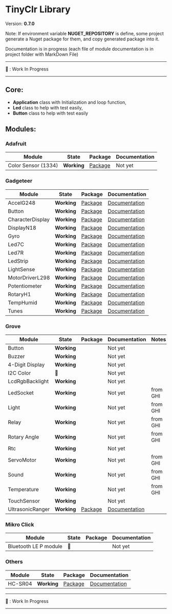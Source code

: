 # TinyClr Library
Version: __0.7.0__

Note: If environment variable __NUGET_REPOSITORY__ is define, some project generate a Nuget package for them, and copy generated package into it.

Documentation is in progress (each file of module documentation is in project folder with MarkDown File)

***
:construction: : Work In Progress
***

## Core:
- __Application__ class with Initialization and loop function,
- __Led__ class to help with test easily,
- __Button__ class to help with test easily

## Modules:

### Adafruit

Module              | State       | Package                                                                                            | Documentation
------------------- | ----------- | -------------------------------------------------------------------------------------------------- | -------------
Color Sensor (1334) | __Working__ | [Package](https://www.bauland.fr/Nuget/Download?Path=Bauland.Adafruit.ColorSensor1334.0.7.0.nupkg) | Not yet

### Gadgeteer

Module           | State       | Package                                                                                              | Documentation
---------------- | ----------- | ---------------------------------------------------------------------------------------------------- | -------------
AccelG248        | __Working__ | [Package](https://www.bauland.fr/Nuget/Download?Path=Bauland.Gadgeteer.AccelG248.0.7.0.nupkg)        | [Documentation](https://github.com/bauland/TinyClrLib/blob/master/Modules/Gadgeteer/AccelG248/AccelG248.md)
Button           | __Working__ | [Package](https://www.bauland.fr/Nuget/Download?Path=Bauland.Gadgeteer.Button.0.7.0.nupkg)           | [Documentation](https://github.com/bauland/TinyClrLib/blob/master/Modules/Gadgeteer/Button/Button.md)
CharacterDisplay | __Working__ | [Package](https://www.bauland.fr/Nuget/Download?Path=Bauland.Gadgeteer.CharacterDisplay.0.7.0.nupkg) | [Documentation](https://github.com/bauland/TinyClrLib/blob/master/Modules/Gadgeteer/CharacterDisplay/CharacterDisplay.md)
DisplayN18       | __Working__ | [Package](https://www.bauland.fr/Nuget/Download?Path=Bauland.Gadgeteer.DisplayN18.0.7.0.nupkg)       | [Documentation](https://github.com/bauland/TinyClrLib/blob/master/Modules/Gadgeteer/DisplayN18/DisplayN18.md)
Gyro             | __Working__ | [Package](https://www.bauland.fr/Nuget/Download?Path=Bauland.Gadgeteer.Gyro.0.7.0.nupkg)             | [Documentation](https://github.com/bauland/TinyClrLib/blob/master/Modules/Gadgeteer/Gyro/Gyro.md)
Led7C            | __Working__ | [Package](https://www.bauland.fr/Nuget/Download?Path=Bauland.Gadgeteer.Led7C.0.7.0.nupkg)            | [Documentation](https://github.com/bauland/TinyClrLib/blob/master/Modules/Gadgeteer/Led7C/Led7C.md)
Led7R            | __Working__ | [Package](https://www.bauland.fr/Nuget/Download?Path=Bauland.Gadgeteer.Led7R.0.7.0.nupkg)            | [Documentation](https://github.com/bauland/TinyClrLib/blob/master/Modules/Gadgeteer/Led7R/Led7R.md)
LedStrip         | __Working__ | [Package](https://www.bauland.fr/Nuget/Download?Path=Bauland.Gadgeteer.LedStrip.0.7.0.nupkg)         | [Documentation](https://github.com/bauland/TinyClrLib/blob/master/Modules/Gadgeteer/LedStrip/LedStrip.md)
LightSense       | __Working__ | [Package](https://www.bauland.fr/Nuget/Download?Path=Bauland.Gadgeteer.LightSense.0.7.0.nupkg)       | [Documentation](https://github.com/bauland/TinyClrLib/blob/master/Modules/Gadgeteer/LightSense/LightSense.md)
MotorDriverL298  | __Working__ | [Package](https://www.bauland.fr/Nuget/Download?Path=Bauland.Gadgeteer.MotorDriverL298.0.7.0.nupkg)  | [Documentation](https://github.com/bauland/TinyClrLib/blob/master/Modules/Gadgeteer/MotorDriverL298/MotorDriverL298.md)
Potentiometer    | __Working__ | [Package](https://www.bauland.fr/Nuget/Download?Path=Bauland.Gadgeteer.Potentiometer.0.7.0.nupkg)    | [Documentation](https://github.com/bauland/TinyClrLib/blob/master/Modules/Gadgeteer/Potentiometer/Potentiometer.md)
RotaryH1         | __Working__ | [Package](https://www.bauland.fr/Nuget/Download?Path=Bauland.Gadgeteer.RotaryH1.0.7.0.nupkg)         | [Documentation](https://github.com/bauland/TinyClrLib/blob/master/Modules/Gadgeteer/RotaryH1/RotaryH1.md)
TempHumid        | __Working__ | [Package](https://www.bauland.fr/Nuget/Download?Path=Bauland.Gadgeteer.TempHumid.0.7.0.nupkg)        | [Documentation](https://github.com/bauland/TinyClrLib/blob/master/Modules/Gadgeteer/TempHumid/TempHumid.md)
Tunes            | __Working__ | [Package](https://www.bauland.fr/Nuget/Download?Path=Bauland.Gadgeteer.Tunes.0.7.0.nupkg)            | [Documentation](https://github.com/bauland/TinyClrLib/blob/master/Modules/Gadgeteer/Tunes/Tunes.md)

### Grove

Module          | State          | Package                                                                                          | Documentation                                                                                                         | Notes
--------------- | -------------- | ------------------------------------------------------------------------------------------------ | --------------------------------------------------------------------------------------------------------------------- | -----
Button          | __Working__    |                                                                                                  | Not yet                                                                                                               |
Buzzer          | __Working__    |                                                                                                  | Not yet                                                                                                               |
4-Digit Display | __Working__    |                                                                                                  | Not yet                                                                                                               |
I2C Color       | :construction: |                                                                                                  | Not yet                                                                                                               |
LcdRgbBacklight | __Working__    |                                                                                                  | Not yet                                                                                                               |
LedSocket       | __Working__    |                                                                                                  | Not yet                                                                                                               | from GHI
Light           | __Working__    |                                                                                                  | Not yet                                                                                                               | from GHI
Relay           | __Working__    |                                                                                                  | Not yet                                                                                                               | from GHI
Rotary Angle    | __Working__    |                                                                                                  | Not yet                                                                                                               | from GHI
Rtc             | __Working__    |                                                                                                  | Not yet                                                                                                               |
ServoMotor      | __Working__    |                                                                                                  | Not yet                                                                                                               | from GHI
Sound           | __Working__    |                                                                                                  | Not yet                                                                                                               | from GHI
Temperature     | __Working__    |                                                                                                  | Not yet                                                                                                               | from GHI
TouchSensor     | __Working__    |                                                                                                  | Not yet                                                                                                               |
UltrasonicRanger| __Working__    | [Package](https://www.bauland.fr/Nuget/Download?Path=Bauland.Grove.UltrasonicRanger.0.7.0.nupkg) | [Documentation](https://github.com/bauland/TinyClrLib/blob/master/Modules/Grove/UltrasonicRanger/UltrasonicRanger.md) |

### Mikro Click

Module                | State          | Package     | Documentation
--------------------- | -------------- | ----------- | -------------
Bluetooth LE P module | :construction: |             | Not yet

### Others

Module  | State       | Package                                                                                | Documentation
------- | ----------- | -------------------------------------------------------------------------------------- | -------------
HC-SR04 | __Working__ | [Package](https://www.bauland.fr/Nuget/Download?Path=Bauland.Other.HCSR04.0.7.0.nupkg) | [Documentation](https://github.com/bauland/TinyClrLib/blob/master/Modules/Others/HCSR04/HC-SR04.md)

***
:construction: : Work In Progress
***